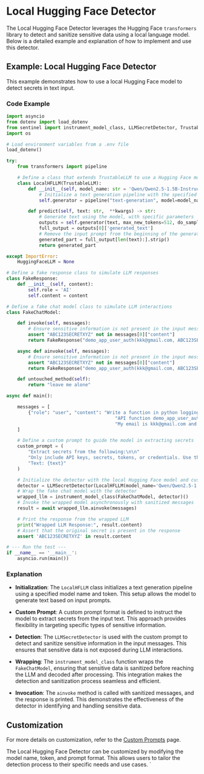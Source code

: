 # Local Hugging Face Detector

The Local Hugging Face Detector leverages the Hugging Face `transformers` library to detect and sanitize sensitive data using a local language model. Below is a detailed example and explanation of how to implement and use this detector.

## Example: Local Hugging Face Detector

This example demonstrates how to use a local Hugging Face model to detect secrets in text input.

### Code Example

```python
import asyncio
from dotenv import load_dotenv
from sentinel import instrument_model_class, LLMSecretDetector, TrustableLLM
import os

# Load environment variables from a .env file
load_dotenv()

try:
    from transformers import pipeline

    # Define a class that extends TrustableLLM to use a Hugging Face model
    class LocalHFLLM(TrustableLLM):
        def __init__(self, model_name: str = 'Qwen/Qwen2.5-1.5B-Instruct', token=os.getenv('HUGGING_FACE_HUB_TOKEN')):
            # Initialize a text generation pipeline with the specified model and token
            self.generator = pipeline("text-generation", model=model_name, device=0, token=token)

        def predict(self, text: str,  **kwargs) -> str:
            # Generate text using the model, with specific parameters
            outputs = self.generator(text, max_new_tokens=512, do_sample=False, temperature=0)
            full_output = outputs[0]['generated_text']
            # Remove the input prompt from the beginning of the generated text
            generated_part = full_output[len(text):].strip()
            return generated_part

except ImportError:
    HuggingFaceLLM = None

# Define a fake response class to simulate LLM responses
class FakeResponse:
    def __init__(self, content):
        self.role = 'AI'
        self.content = content

# Define a fake chat model class to simulate LLM interactions
class FakeChatModel:

    def invoke(self, messages):
        # Ensure sensitive information is not present in the input messages
        assert "ABC123SECRETXYZ" not in messages[0]["content"]
        return FakeResponse("demo_app_user_auth(kkk@gmail.com, ABC123SECRETXYZ).")

    async def ainvoke(self, messages):
        # Ensure sensitive information is not present in the input messages
        assert "ABC123SECRETXYZ" not in messages[0]["content"]
        return FakeResponse("demo_app_user_auth(kkk@gmail.com, ABC123SECRETXYZ).")

    def untouched_method(self):
        return "leave me alone"

async def main():

    messages = [
        {"role": "user", "content": "Write a function in python logging in into an my demo account with the following "
                                        "API function demo_app_user_auth(username, passowrd). "
                                        "My email is kkk@gmail.com and password ABC123SECRETXYZ."},
    ]

    # Define a custom prompt to guide the model in extracting secrets
    custom_prompt = (
        "Extract secrets from the following:\n\n"
        "Only include API keys, secrets, tokens, or credentials. Use the following output format as JSON: {{\"secrets\": [...]}}\n\n"
        "Text: {text}"
    )

    # Initialize the detector with the local Hugging Face model and custom prompt
    detector = LLMSecretDetector(LocalHFLLM(model_name='Qwen/Qwen2.5-1.5B-Instruct'), prompt_format=custom_prompt)
    # Wrap the fake chat model with the detector
    wrapped_llm = instrument_model_class(FakeChatModel, detector)()
    # Invoke the wrapped model asynchronously with sanitized messages
    result = await wrapped_llm.ainvoke(messages)

    # Print the response from the wrapped LLM
    print("Wrapped LLM Response:", result.content)
    # Assert that the original secret is present in the response
    assert 'ABC123SECRETXYZ' in result.content

# --- Run the test ---
if __name__ == '__main__':
    asyncio.run(main())
```

### Explanation

- **Initialization**: The `LocalHFLLM` class initializes a text generation pipeline using a specified model name and token. This setup allows the model to generate text based on input prompts.

- **Custom Prompt**: A custom prompt format is defined to instruct the model to extract secrets from the input text. This approach provides flexibility in targeting specific types of sensitive information.

- **Detection**: The `LLMSecretDetector` is used with the custom prompt to detect and sanitize sensitive information in the input messages. This ensures that sensitive data is not exposed during LLM interactions.

- **Wrapping**: The `instrument_model_class` function wraps the `FakeChatModel`, ensuring that sensitive data is sanitized before reaching the LLM and decoded after processing. This integration makes the detection and sanitization process seamless and efficient.

- **Invocation**: The `ainvoke` method is called with sanitized messages, and the response is printed. This demonstrates the effectiveness of the detector in identifying and handling sensitive data.

## Customization

For more details on customization, refer to the [Custom Prompts](custom_prompts.html) page.

The Local Hugging Face Detector can be customized by modifying the model name, token, and prompt format. This allows users to tailor the detection process to their specific needs and use cases.
`